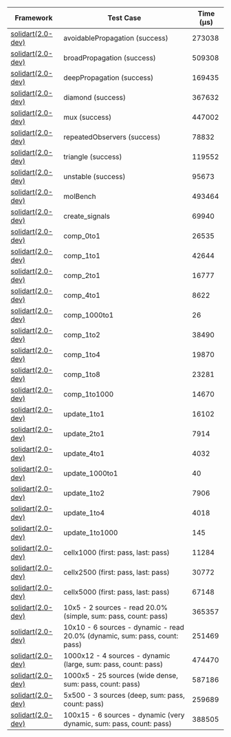 | Framework | Test Case | Time (μs) |
| --- | --- | --- |
| [solidart(2.0-dev)](https://github.com/nank1ro/solidart/tree/dev) | avoidablePropagation (success) | 273038 |
| [solidart(2.0-dev)](https://github.com/nank1ro/solidart/tree/dev) | broadPropagation (success) | 509308 |
| [solidart(2.0-dev)](https://github.com/nank1ro/solidart/tree/dev) | deepPropagation (success) | 169435 |
| [solidart(2.0-dev)](https://github.com/nank1ro/solidart/tree/dev) | diamond (success) | 367632 |
| [solidart(2.0-dev)](https://github.com/nank1ro/solidart/tree/dev) | mux (success) | 447002 |
| [solidart(2.0-dev)](https://github.com/nank1ro/solidart/tree/dev) | repeatedObservers (success) | 78832 |
| [solidart(2.0-dev)](https://github.com/nank1ro/solidart/tree/dev) | triangle (success) | 119552 |
| [solidart(2.0-dev)](https://github.com/nank1ro/solidart/tree/dev) | unstable (success) | 95673 |
| [solidart(2.0-dev)](https://github.com/nank1ro/solidart/tree/dev) | molBench | 493464 |
| [solidart(2.0-dev)](https://github.com/nank1ro/solidart/tree/dev) | create_signals | 69940 |
| [solidart(2.0-dev)](https://github.com/nank1ro/solidart/tree/dev) | comp_0to1 | 26535 |
| [solidart(2.0-dev)](https://github.com/nank1ro/solidart/tree/dev) | comp_1to1 | 42644 |
| [solidart(2.0-dev)](https://github.com/nank1ro/solidart/tree/dev) | comp_2to1 | 16777 |
| [solidart(2.0-dev)](https://github.com/nank1ro/solidart/tree/dev) | comp_4to1 | 8622 |
| [solidart(2.0-dev)](https://github.com/nank1ro/solidart/tree/dev) | comp_1000to1 | 26 |
| [solidart(2.0-dev)](https://github.com/nank1ro/solidart/tree/dev) | comp_1to2 | 38490 |
| [solidart(2.0-dev)](https://github.com/nank1ro/solidart/tree/dev) | comp_1to4 | 19870 |
| [solidart(2.0-dev)](https://github.com/nank1ro/solidart/tree/dev) | comp_1to8 | 23281 |
| [solidart(2.0-dev)](https://github.com/nank1ro/solidart/tree/dev) | comp_1to1000 | 14670 |
| [solidart(2.0-dev)](https://github.com/nank1ro/solidart/tree/dev) | update_1to1 | 16102 |
| [solidart(2.0-dev)](https://github.com/nank1ro/solidart/tree/dev) | update_2to1 | 7914 |
| [solidart(2.0-dev)](https://github.com/nank1ro/solidart/tree/dev) | update_4to1 | 4032 |
| [solidart(2.0-dev)](https://github.com/nank1ro/solidart/tree/dev) | update_1000to1 | 40 |
| [solidart(2.0-dev)](https://github.com/nank1ro/solidart/tree/dev) | update_1to2 | 7906 |
| [solidart(2.0-dev)](https://github.com/nank1ro/solidart/tree/dev) | update_1to4 | 4018 |
| [solidart(2.0-dev)](https://github.com/nank1ro/solidart/tree/dev) | update_1to1000 | 145 |
| [solidart(2.0-dev)](https://github.com/nank1ro/solidart/tree/dev) | cellx1000 (first: pass, last: pass) | 11284 |
| [solidart(2.0-dev)](https://github.com/nank1ro/solidart/tree/dev) | cellx2500 (first: pass, last: pass) | 30772 |
| [solidart(2.0-dev)](https://github.com/nank1ro/solidart/tree/dev) | cellx5000 (first: pass, last: pass) | 67148 |
| [solidart(2.0-dev)](https://github.com/nank1ro/solidart/tree/dev) | 10x5 - 2 sources - read 20.0% (simple, sum: pass, count: pass) | 365357 |
| [solidart(2.0-dev)](https://github.com/nank1ro/solidart/tree/dev) | 10x10 - 6 sources - dynamic - read 20.0% (dynamic, sum: pass, count: pass) | 251469 |
| [solidart(2.0-dev)](https://github.com/nank1ro/solidart/tree/dev) | 1000x12 - 4 sources - dynamic (large, sum: pass, count: pass) | 474470 |
| [solidart(2.0-dev)](https://github.com/nank1ro/solidart/tree/dev) | 1000x5 - 25 sources (wide dense, sum: pass, count: pass) | 587186 |
| [solidart(2.0-dev)](https://github.com/nank1ro/solidart/tree/dev) | 5x500 - 3 sources (deep, sum: pass, count: pass) | 259689 |
| [solidart(2.0-dev)](https://github.com/nank1ro/solidart/tree/dev) | 100x15 - 6 sources - dynamic (very dynamic, sum: pass, count: pass) | 388505 |
